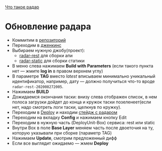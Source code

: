 [Что такое радар](../../glossary/glossary.md#radar)

# Обновление радара

- Коммитим в [репозиторий](https://github.yandex-team.ru/qa-irt/radar)
- Переходим в [дженкинс](https://jenkins-direct.qart.yandex-team.ru/job/direct-applications/)
- Выбираем нужную джобу(проект):
  - [radar-rest](https://jenkins-direct.qart.yandex-team.ru/job/direct-applications/job/radar-rest/) для сборки апи
  - [radar-static](https://jenkins-direct.qart.yandex-team.ru/job/direct-applications/job/radar-static/) для сборки статики
- В меню слева нажимаем **Build with Parameters** (если такого пункта нет &mdash; жмите **log in** в правом верхнем углу)
- В параметре **TAG** вместо _latest_ вписываем минимально уникальный идентификатор, например, дату —
должно получиться что-то вроде `radar-rest-202008272005`.
- Нажимаем **BUILD**
- Дожидаемся окончания таски: внизу слева отображен список, в нем полоса загрузки дойдет до конца и кружок таски позеленеет(если нет, надо смотреть логи таски, щелкнув по кружку).
- Переходим в [Deploy](https://deploy.yandex-team.ru) и находим [стейдж с радаром](https://deploy.yandex-team.ru/stage/radar-prod)
- Переходим на вкладку **Config** и нажимаем кнопку Edit
- Переходим в нужную часть (DeployUnit-Box) сервиса: rest или static
- Внутри Box в поле **Base Layer** меняем часть после двоеточия на ту, которую указывали при сборке (параметр TAG)
- Нажимаем **Update**, смотрим предложенный дифф
- Если все выглядит ожидаемо — жмем **Deploy**
